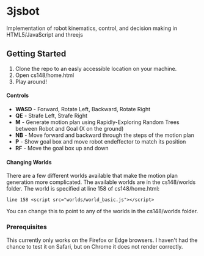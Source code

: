 3jsbot
======

Implementation of robot kinematics, control, and decision making in HTML5/JavaScript and threejs

## Getting Started

1. Clone the repo to an easly accessible location on your machine.
2. Open cs148/home.html
3. Play around!

#### Controls

* __WASD__ - Forward, Rotate Left, Backward, Rotate Right
* __QE__ - Strafe Left, Strafe Right
* __M__ - Generate motion plan using Rapidly-Exploring Random Trees between Robot and Goal (X on the ground)
* __NB__ - Move forward and backward through the steps of the motion plan
* __P__ - Show goal box and move robot endeffector to match its position
* __RF__ - Move the goal box up and down

#### Changing Worlds

There are a few different worlds available that make the motion plan generation more complicated. The available worlds are in the cs148/worlds folder. The world is specified at line 158 of cs148/home.html:
```
line 158 <script src="worlds/world_basic.js"></script>
```
You can change this to point to any of the worlds in the cs148/worlds folder.

### Prerequisites

This currently only works on the Firefox or Edge browsers. I haven't had the chance to test it on Safari, but on Chrome it does not render correctly.
